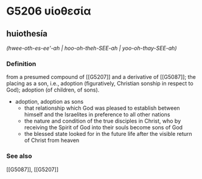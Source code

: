# G5206 υἱοθεσία

## huiothesía

_(hwee-oth-es-ee'-ah | hoo-oh-theh-SEE-ah | yoo-oh-thay-SEE-ah)_

### Definition

from a presumed compound of [[G5207]] and a derivative of [[G5087]]; the placing as a son, i.e., adoption (figuratively, Christian sonship in respect to God); adoption (of children, of sons).

- adoption, adoption as sons
  - that relationship which God was pleased to establish between himself and the Israelites in preference to all other nations
  - the nature and condition of the true disciples in Christ, who by receiving the Spirit of God into their souls become sons of God
  - the blessed state looked for in the future life after the visible return of Christ from heaven

### See also

[[G5087]], [[G5207]]

